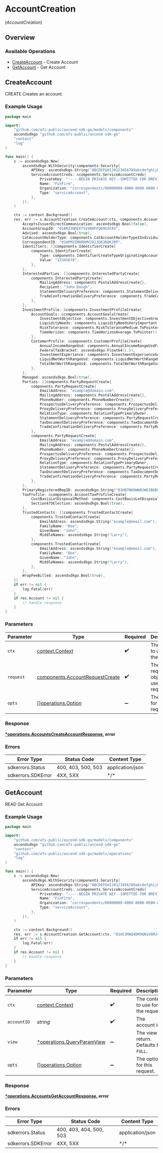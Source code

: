 # AccountCreation
(*AccountCreation*)

## Overview

### Available Operations

* [CreateAccount](#createaccount) - Create Account
* [GetAccount](#getaccount) - Get Account

## CreateAccount

CREATE Creates an account.

### Example Usage

```go
package main

import(
	"github.com/afs-public/ascend-sdk-go/models/components"
	ascendsdkgo "github.com/afs-public/ascend-sdk-go"
	"context"
	"log"
)

func main() {
    s := ascendsdkgo.New(
        ascendsdkgo.WithSecurity(components.Security{
            APIKey: ascendsdkgo.String("ABCDEFGHIJ0123456789abcdefghij0123456789"),
            ServiceAccountCreds: &components.ServiceAccountCreds{
                PrivateKey: "-----BEGIN PRIVATE KEY--{OMITTED FOR BREVITY}",
                Name: "FinFirm",
                Organization: "correspondents/00000000-0000-0000-0000-000000000000",
                Type: "serviceAccount",
            },
        }),
    )

    ctx := context.Background()
    res, err := s.AccountCreation.CreateAccount(ctx, components.AccountRequestCreate{
        AcceptsIssuerDirectCommunication: ascendsdkgo.Bool(false),
        AccountGroupID: "01ARZ3NDEKTSV4RRFFQ69G5FAV",
        Advised: ascendsdkgo.Bool(true),
        CatAccountHolderType: components.CatAccountHolderTypeIIndividual.ToPointer(),
        CorrespondentID: "01HPMZZM6RKMVZA1JQ63RQKJRP",
        Identifiers: []components.IdentifierCreate{
            components.IdentifierCreate{
                Type: components.IdentifierCreateTypeOriginatingAccountID,
                Value: "12345678",
            },
        },
        InterestedParties: []components.InterestedPartyCreate{
            components.InterestedPartyCreate{
                MailingAddress: components.PostalAddressCreate{},
                Recipient: "John Dough",
                StatementDeliveryPreference: components.StatementDeliveryPreferenceDigital.ToPointer(),
                TradeConfirmationDeliveryPreference: components.TradeConfirmationDeliveryPreferenceDigital.ToPointer(),
            },
        },
        InvestmentProfile: &components.InvestmentProfileCreate{
            AccountGoals: &components.AccountGoalsCreate{
                InvestmentObjective: components.InvestmentObjectiveGrowth.ToPointer(),
                LiquidityNeeds: components.LiquidityNeedsVeryImportant.ToPointer(),
                RiskTolerance: components.RiskToleranceMedium.ToPointer(),
                TimeHorizon: components.TimeHorizonAverage.ToPointer(),
            },
            CustomerProfile: &components.CustomerProfileCreate{
                AnnualIncomeRangeUsd: components.AnnualIncomeRangeUsdFrom100KTo200K.ToPointer(),
                FederalTaxBracket: ascendsdkgo.Float64(1.5),
                InvestmentExperience: components.InvestmentExperienceGood.ToPointer(),
                LiquidNetWorthRangeUsd: components.LiquidNetWorthRangeUsdFrom100KTo200K.ToPointer(),
                TotalNetWorthRangeUsd: components.TotalNetWorthRangeUsdFrom100KTo200K.ToPointer(),
            },
        },
        Managed: ascendsdkgo.Bool(true),
        Parties: []components.PartyRequestCreate{
            components.PartyRequestCreate{
                EmailAddress: "example@domain.com",
                MailingAddress: components.PostalAddressCreate{},
                PhoneNumber: components.PhoneNumberCreate{},
                ProspectusDeliveryPreference: components.ProspectusDeliveryPreferenceDigital.ToPointer(),
                ProxyDeliveryPreference: components.ProxyDeliveryPreferenceDigital.ToPointer(),
                RelationType: components.RelationTypePrimaryOwner,
                StatementDeliveryPreference: components.PartyRequestCreateStatementDeliveryPreferenceDigital.ToPointer(),
                TaxDocumentDeliveryPreference: components.TaxDocumentDeliveryPreferenceDigital.ToPointer(),
                TradeConfirmationDeliveryPreference: components.PartyRequestCreateTradeConfirmationDeliveryPreferenceDigital.ToPointer(),
            },
            components.PartyRequestCreate{
                EmailAddress: "example@domain.com",
                MailingAddress: components.PostalAddressCreate{},
                PhoneNumber: components.PhoneNumberCreate{},
                ProspectusDeliveryPreference: components.ProspectusDeliveryPreferenceDigital.ToPointer(),
                ProxyDeliveryPreference: components.ProxyDeliveryPreferenceDigital.ToPointer(),
                RelationType: components.RelationTypePrimaryOwner,
                StatementDeliveryPreference: components.PartyRequestCreateStatementDeliveryPreferenceDigital.ToPointer(),
                TaxDocumentDeliveryPreference: components.TaxDocumentDeliveryPreferenceDigital.ToPointer(),
                TradeConfirmationDeliveryPreference: components.PartyRequestCreateTradeConfirmationDeliveryPreferenceDigital.ToPointer(),
            },
        },
        PrimaryRegisteredRepID: ascendsdkgo.String("01HB7N66WW02WG3B6B9W29K0HF"),
        TaxProfile: &components.AccountTaxProfileCreate{
            CostBasisLotDisposalMethod: components.CostBasisLotDisposalMethodCostBasisLotDisposalFifo.ToPointer(),
            Section475Election: ascendsdkgo.Bool(true),
        },
        TrustedContacts: []components.TrustedContactCreate{
            components.TrustedContactCreate{
                EmailAddress: ascendsdkgo.String("example@email.com"),
                FamilyName: "Doe",
                GivenName: "John",
                MiddleNames: ascendsdkgo.String("Larry"),
            },
            components.TrustedContactCreate{
                EmailAddress: ascendsdkgo.String("example@email.com"),
                FamilyName: "Doe",
                GivenName: "John",
                MiddleNames: ascendsdkgo.String("Larry"),
            },
        },
        WrapFeeBilled: ascendsdkgo.Bool(true),
    })
    if err != nil {
        log.Fatal(err)
    }
    if res.Account != nil {
        // handle response
    }
}
```

### Parameters

| Parameter                                                                          | Type                                                                               | Required                                                                           | Description                                                                        |
| ---------------------------------------------------------------------------------- | ---------------------------------------------------------------------------------- | ---------------------------------------------------------------------------------- | ---------------------------------------------------------------------------------- |
| `ctx`                                                                              | [context.Context](https://pkg.go.dev/context#Context)                              | :heavy_check_mark:                                                                 | The context to use for the request.                                                |
| `request`                                                                          | [components.AccountRequestCreate](../../models/components/accountrequestcreate.md) | :heavy_check_mark:                                                                 | The request object to use for the request.                                         |
| `opts`                                                                             | [][operations.Option](../../models/operations/option.md)                           | :heavy_minus_sign:                                                                 | The options for this request.                                                      |

### Response

**[*operations.AccountsCreateAccountResponse](../../models/operations/accountscreateaccountresponse.md), error**

### Errors

| Error Type         | Status Code        | Content Type       |
| ------------------ | ------------------ | ------------------ |
| sdkerrors.Status   | 400, 403, 500, 503 | application/json   |
| sdkerrors.SDKError | 4XX, 5XX           | \*/\*              |

## GetAccount

READ Get Account

### Example Usage

```go
package main

import(
	"github.com/afs-public/ascend-sdk-go/models/components"
	ascendsdkgo "github.com/afs-public/ascend-sdk-go"
	"context"
	"github.com/afs-public/ascend-sdk-go/models/operations"
	"log"
)

func main() {
    s := ascendsdkgo.New(
        ascendsdkgo.WithSecurity(components.Security{
            APIKey: ascendsdkgo.String("ABCDEFGHIJ0123456789abcdefghij0123456789"),
            ServiceAccountCreds: &components.ServiceAccountCreds{
                PrivateKey: "-----BEGIN PRIVATE KEY--{OMITTED FOR BREVITY}",
                Name: "FinFirm",
                Organization: "correspondents/00000000-0000-0000-0000-000000000000",
                Type: "serviceAccount",
            },
        }),
    )

    ctx := context.Background()
    res, err := s.AccountCreation.GetAccount(ctx, "01HC3MAQ4DR9QN1V8MJ4CN1HMK", operations.QueryParamViewFull.ToPointer())
    if err != nil {
        log.Fatal(err)
    }
    if res.Account != nil {
        // handle response
    }
}
```

### Parameters

| Parameter                                                               | Type                                                                    | Required                                                                | Description                                                             | Example                                                                 |
| ----------------------------------------------------------------------- | ----------------------------------------------------------------------- | ----------------------------------------------------------------------- | ----------------------------------------------------------------------- | ----------------------------------------------------------------------- |
| `ctx`                                                                   | [context.Context](https://pkg.go.dev/context#Context)                   | :heavy_check_mark:                                                      | The context to use for the request.                                     |                                                                         |
| `accountID`                                                             | *string*                                                                | :heavy_check_mark:                                                      | The account id.                                                         | 01HC3MAQ4DR9QN1V8MJ4CN1HMK                                              |
| `view`                                                                  | [*operations.QueryParamView](../../models/operations/queryparamview.md) | :heavy_minus_sign:                                                      | The view to return. Defaults to `FULL`.                                 | FULL                                                                    |
| `opts`                                                                  | [][operations.Option](../../models/operations/option.md)                | :heavy_minus_sign:                                                      | The options for this request.                                           |                                                                         |

### Response

**[*operations.AccountsGetAccountResponse](../../models/operations/accountsgetaccountresponse.md), error**

### Errors

| Error Type              | Status Code             | Content Type            |
| ----------------------- | ----------------------- | ----------------------- |
| sdkerrors.Status        | 400, 403, 404, 500, 503 | application/json        |
| sdkerrors.SDKError      | 4XX, 5XX                | \*/\*                   |